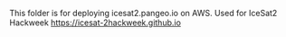 This folder is for deploying icesat2.pangeo.io on AWS. Used for IceSat2 Hackweek https://icesat-2hackweek.github.io
